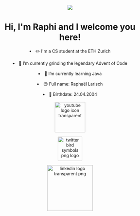 <div id="header" align="center">
  <img src="https://media.giphy.com/media/RbDKaczqWovIugyJmW/giphy.gif" widht="100%"/>
<h1 align="center">
  Hi, I'm Raphi and I welcome you here!
</h1>
</div>
<div id="description" align="center">
  <li>✏️ I'm a CS student at the ETH Zurich</li>
  <br>
  <li>🔭 I’m currently grinding the legendary Advent of Code</li>
  <br>
  <li>🌱 I’m currently learning Java</li>
  <br>
  <li>😊 Full name: Raphaël Larisch</li>
  <br>
  <li>👶 Birthdate: 24.04.2004</li>
</div>
<br>
<div id="socials" align="center">
  <a href="https://www.youtube.com/channel/UCC7nPg6Bc7QXFkntMi1tBgw" title="Youtube logo"><img src="https://www.freepnglogos.com/uploads/youtube-logo-icon-transparent---32.png" width="100" alt="youtube logo icon transparent " /></a>

  <a href="https://twitter.com/Raphi86918638" title="Twitter Logo"><img src="https://www.freepnglogos.com/uploads/twitter-logo-png/twitter-logo-vector-png-clipart-1.png" width="80" alt="twitter bird symbols png logo" /></a>
  
  <a href="https://www.linkedin.com/in/rapha%C3%ABl-larisch-26a326232/" title="LinkedIn Logo"><img src="https://www.freepnglogos.com/uploads/linkedin-logo-transparent-png-16.png" width="150" alt="linkedin logo transparent png" /></a>
</div>

<!--
**Rxphi/Rxphi** is a ✨ _special_ ✨ repository because its `README.md` (this file) appears on your GitHub profile.

Here are some ideas to get you started:

- 🔭 I’m currently working on ...
- 🌱 I’m currently learning ...
- 👯 I’m looking to collaborate on ...
- 🤔 I’m looking for help with ...
- 💬 Ask me about ...
- 📫 How to reach me: ...
- 😄 Pronouns: ...
- ⚡ Fun fact: ...
-->
